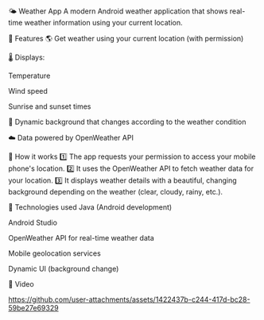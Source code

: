 🌤️ Weather App
A modern Android weather application that shows real-time weather information using your current location.

📱 Features
🌎 Get weather using your current location (with permission)

🌡️ Displays:

Temperature

Wind speed

Sunrise and sunset times

🎨 Dynamic background that changes according to the weather condition

☁️ Data powered by OpenWeather API

🚀 How it works
1️⃣ The app requests your permission to access your mobile phone's location.
2️⃣ It uses the OpenWeather API to fetch weather data for your location.
3️⃣ It displays weather details with a beautiful, changing background depending on the weather (clear, cloudy, rainy, etc.).

🔧 Technologies used
Java (Android development)

Android Studio

OpenWeather API for real-time weather data

Mobile geolocation services

Dynamic UI (background change)

📸 Video

https://github.com/user-attachments/assets/1422437b-c244-417d-bc28-59be27e69329
